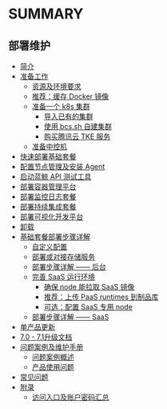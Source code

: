 # SUMMARY

## 部署维护
* [简介](index.md)
* [准备工作]()
    * [资源及环境要求](prepare.md)
    * [推荐：缓存 Docker 镜像](docker-registry-cache.md)
    * [准备一个 k8s 集群]()
        * [导入已有的集群](get-k8s-import-kubeconfig.md)
        * [使用 bcs.sh 自建集群](get-k8s-create-bcssh.md)
        * [购买腾讯云 TKE 服务](get-k8s-purchase-tke.md)
    * [准备中控机](prepare-bkctrl.md)
* [快速部署基础套餐](install-bkce.md)
* [配置节点管理及安装 Agent](config-nodeman.md)
* [启动蓝鲸 API 测试工具](run-apicheck.md)
* [部署容器管理平台](install-bcs.md)
* [部署监控日志套餐](install-co-suite.md)
* [部署持续集成套餐](install-ci-suite.md)
* [部署可视化开发平台](install-lesscode.md)
* [卸载](uninstall.md)
* [基础套餐部署步骤详解]()
    * [自定义配置](custom-values.md)
    * [部署或对接存储服务](storage-services.md)
    * [部署步骤详解 —— 后台](manual-install-bkce.md)
    * [完善 SaaS 运行环境]()
        * [确保 node 能拉取 SaaS 镜像](saas-node-pull-images.md)
        * [推荐：上传 PaaS runtimes 到制品库](paas-upload-runtimes.md)
        * [可选：配置 SaaS 专用 node](saas-dedicated-node.md)
    * [部署步骤详解 —— SaaS](manual-install-saas.md)
* [单产品更新](update.md)
* [7.0 - 7.1升级文档](v70-upgrade-to-v71.md)
* [问题案例及维护手册]()
    * [问题案例概述](troubles.md)
    * [产品使用问题](troubles-prod.md)
* [常见问题](faq.md)
* [附录]()
    * [访问入口及账户密码汇总](access.md)
